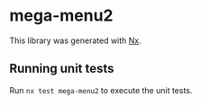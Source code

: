 # mega-menu2

This library was generated with [Nx](https://nx.dev).

## Running unit tests

Run `nx test mega-menu2` to execute the unit tests.
